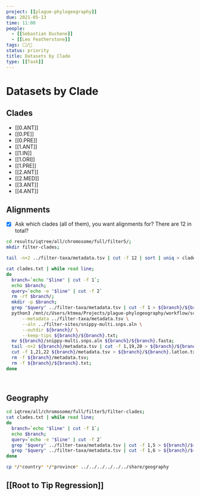 ```yaml
---
project: [[plague-phylogeography]]
due: 2021-05-13
time: 11:00
people:
  - [[Sebastian Duchene]]
  - [[Leo Featherstone]]
tags: ⬜/🧨
status: priority
title: Datasets by Clade
type: [[Task]]
---
```


# Datasets by Clade

## Clades

- [[0.ANT]]
- [[0.PE]]
- [[0.PRE]]
- [[1.ANT]]
- [[1.IN]]
- [[1.ORI]]
- [[1.PRE]]
- [[2.ANT]]
- [[2.MED]]
- [[3.ANT]]
- [[4.ANT]]

## Alignments

- [x] Ask which clades (all of them), you want alignments for? There are 12 in total?

```bash
cd results/iqtree/all/chromosome/full/filter5/;
mkdir filter-clades;

tail -n+2 ../filter-taxa/metadata.tsv | cut -f 12 | sort | uniq > clades.txt

cat clades.txt | while read line;
do
  branch=`echo "$line" | cut -f 1`;
  echo $branch;
  query=`echo -e "$line" | cut -f 2`
  rm -rf $branch/;
  mkdir -p $branch;
  grep "$query" ../filter-taxa/metadata.tsv | cut -f 1 > ${branch}/${branch}.txt;
  python3 /mnt/c/Users/ktmea/Projects/plague-phylogeography/workflow/scripts/filter_taxa.py \
	  --metadata ../filter-taxa/metadata.tsv \
	  --aln ../filter-sites/snippy-multi.snps.aln \
	  --outdir ${branch}/ \
	  --keep-tips ${branch}/${branch}.txt;
  mv ${branch}/snippy-multi.snps.aln ${branch}/${branch}.fasta;
  tail -n+2 ${branch}/metadata.tsv | cut -f 1,19,20 > ${branch}/${branch}.dates.txt;
  cut -f 1,21,22 ${branch}/metadata.tsv > ${branch}/${branch}.latlon.txt;
  rm -f ${branch}/metadata.tsv;
  rm -f ${branch}/${branch}.txt;
done

  

```

## Geography

```bash
cd iqtree/all/chromosome/full/filter5/filter-clades;
cat clades.txt | while read line;
do
  branch=`echo "$line" | cut -f 1`;
  echo $branch;
  query=`echo -e "$line" | cut -f 2`
  grep "$query" ../filter-taxa/metadata.tsv | cut -f 1,5 > ${branch}/${branch}.country.txt;
  grep "$query" ../filter-taxa/metadata.tsv | cut -f 1,6 > ${branch}/${branch}.province.txt;
done

cp */*country* */*province* ../../../../../../share/geography
```

## [[Root to Tip Regression]]

